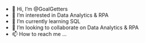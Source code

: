 - 👋 Hi, I’m @GoalGetters
- 👀 I’m interested in Data Analytics & RPA
- 🌱 I’m currently learning SQL
- 💞️ I’m looking to collaborate on Data Analytics & RPA
- 📫 How to reach me ...

<!---
GoalGetters/GoalGetters is a ✨ special ✨ repository because its `README.md` (this file) appears on your GitHub profile.
You can click the Preview link to take a look at your changes.
--->
